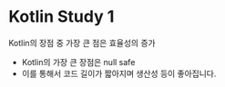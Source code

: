 # Kotlin Study 1

Kotlin의 장점 중 가장 큰 점은 효율성의 증가

- Kotlin의 가장 큰 장점은 null safe
- 이를 통해서 코드 길이가 짧아지며 생산성 등이 좋아집니다.